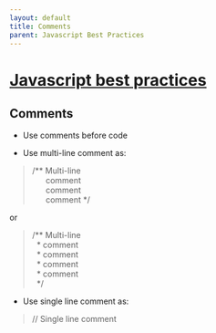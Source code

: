 ```yaml
---
layout: default
title: Comments
parent: Javascript Best Practices
---
```

# [Javascript best practices](./Contents.md)
## Comments
* Use comments before code

* Use multi-line comment as: 

> /** Multi-line  
> &nbsp;&nbsp;&nbsp;&nbsp;&nbsp; comment  
> &nbsp;&nbsp;&nbsp;&nbsp;&nbsp; comment  
> &nbsp;&nbsp;&nbsp;&nbsp;&nbsp; comment */

or

> /** Multi-line   
> &nbsp;&nbsp;* comment  
> &nbsp;&nbsp;* comment  
> &nbsp;&nbsp;* comment  
> &nbsp;&nbsp;* comment  
> &nbsp; */

* Use single line comment as: 
> // Single line comment
